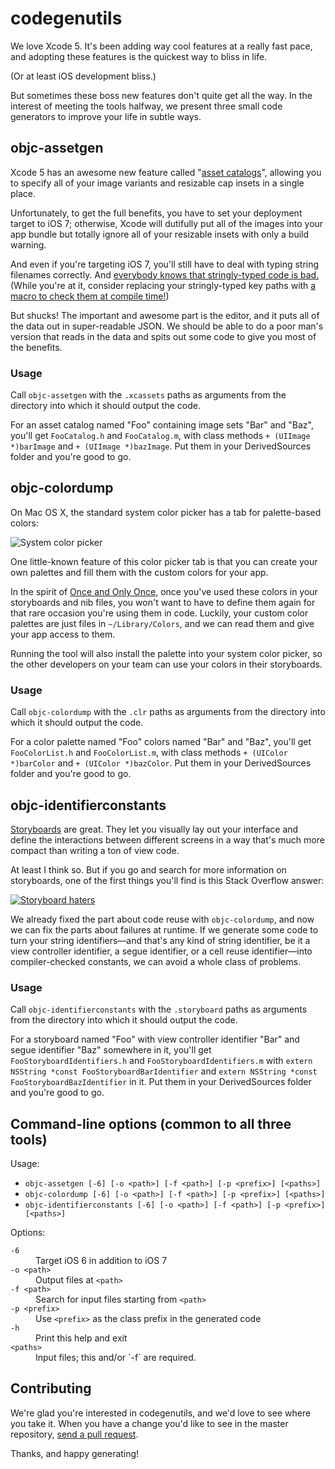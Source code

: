 # codegenutils

We love Xcode 5. It's been adding way cool features at a really fast pace, and adopting these features is the quickest way to bliss in life.

(Or at least iOS development bliss.)

But sometimes these boss new features don't quite get all the way. In the interest of meeting the tools halfway, we present three small code generators to improve your life in subtle ways.

## objc-assetgen

Xcode 5 has an awesome new feature called "[asset catalogs](https://developer.apple.com/technologies/tools/features.html)", allowing you to specify all of your image variants and resizable cap insets in a single place.

Unfortunately, to get the full benefits, you have to set your deployment target to iOS 7; otherwise, Xcode will dutifully put all of the images into your app bundle but totally ignore all of your resizable insets with only a build warning.

And even if you're targeting iOS 7, you'll still have to deal with typing string filenames correctly. And [everybody knows that stringly-typed code is bad.](http://c2.com/cgi/wiki?StringlyTyped) (While you're at it, consider replacing your stringly-typed key paths with [a macro to check them at compile time!](https://gist.github.com/kyleve/8213806))

But shucks! The important and awesome part is the editor, and it puts all of the data out in super-readable JSON. We should be able to do a poor man's version that reads in the data and spits out some code to give you most of the benefits.

### Usage

Call `objc-assetgen` with the `.xcassets` paths as arguments from the directory into which it should output the code.

For an asset catalog named "Foo" containing image sets "Bar" and "Baz", you'll get `FooCatalog.h` and `FooCatalog.m`, with class methods `+ (UIImage *)barImage` and `+ (UIImage *)bazImage`. Put them in your DerivedSources folder and you're good to go.

## objc-colordump

On Mac OS X, the standard system color picker has a tab for palette-based colors:

![System color picker](Documentation/colorpicker.png)

One little-known feature of this color picker tab is that you can create your own palettes and fill them with the custom colors for your app.

In the spirit of [Once and Only Once](http://c2.com/cgi/wiki?OnceAndOnlyOnce), once you've used these colors in your storyboards and nib files, you won't want to have to define them again for that rare occasion you're using them in code. Luckily, your custom color palettes are just files in `~/Library/Colors`, and we can read them and give your app access to them.

Running the tool will also install the palette into your system color picker, so the other developers on your team can use your colors in their storyboards.

### Usage

Call `objc-colordump` with the `.clr` paths as arguments from the directory into which it should output the code.

For a color palette named "Foo" colors named "Bar" and "Baz", you'll get `FooColorList.h` and `FooColorList.m`, with class methods `+ (UIColor *)barColor` and `+ (UIColor *)bazColor`. Put them in your DerivedSources folder and you're good to go.

## objc-identifierconstants

[Storyboards](https://developer.apple.com/library/ios/documentation/general/conceptual/Devpedia-CocoaApp/Storyboard.html) are great. They let you visually lay out your interface and define the interactions between different screens in a way that's much more compact than writing a ton of view code.

At least I think so. But if you go and search for more information on storyboards, one of the first things you'll find is this Stack Overflow answer:

[![Storyboard haters](Documentation/storyboardhaters.png)](http://stackoverflow.com/a/19457257/6010)

We already fixed the part about code reuse with `objc-colordump`, and now we can fix the parts about failures at runtime. If we generate some code to turn your string identifiers—and that's any kind of string identifier, be it a view controller identifier, a segue identifier, or a cell reuse identifier—into compiler-checked constants, we can avoid a whole class of problems.

### Usage

Call `objc-identifierconstants` with the `.storyboard` paths as arguments from the directory into which it should output the code.

For a storyboard named "Foo" with view controller identifier "Bar" and segue identifier "Baz" somewhere in it, you'll get `FooStoryboardIdentifiers.h` and `FooStoryboardIdentifiers.m` with `extern NSString *const FooStoryboardBarIdentifier` and `extern NSString *const FooStoryboardBazIdentifier` in it. Put them in your DerivedSources folder and you're good to go.

## Command-line options (common to all three tools)

Usage:
* `objc-assetgen [-6] [-o <path>] [-f <path>] [-p <prefix>] [<paths>]`
* `objc-colordump [-6] [-o <path>] [-f <path>] [-p <prefix>] [<paths>]`
* `objc-identifierconstants [-6] [-o <path>] [-f <path>] [-p <prefix>] [<paths>]`

Options:
<dl>
<dt><code>-6</code></dt><dd>Target iOS 6 in addition to iOS 7</dd>
<dt><code>-o &lt;path></code></dt><dd>Output files at <code>&lt;path></code></dd>
<dt><code>-f &lt;path></code></dt><dd>Search for input files starting from <code>&lt;path></code></dd>
<dt><code>-p &lt;prefix></code></dt><dd>Use <code>&lt;prefix></code> as the class prefix in the generated code</dd>
<dt><code>-h</code></dt><dd>Print this help and exit</dd>
<dt><code>&lt;paths></code></dt><dd>Input files; this and/or `-f` are required.</dd>
</dl>

## Contributing

We're glad you're interested in codegenutils, and we'd love to see where you take it. When you have a change you'd like to see in the master repository, [send a pull request](https://github.com/square/objc-codegenutils/pulls).

Thanks, and happy generating!
